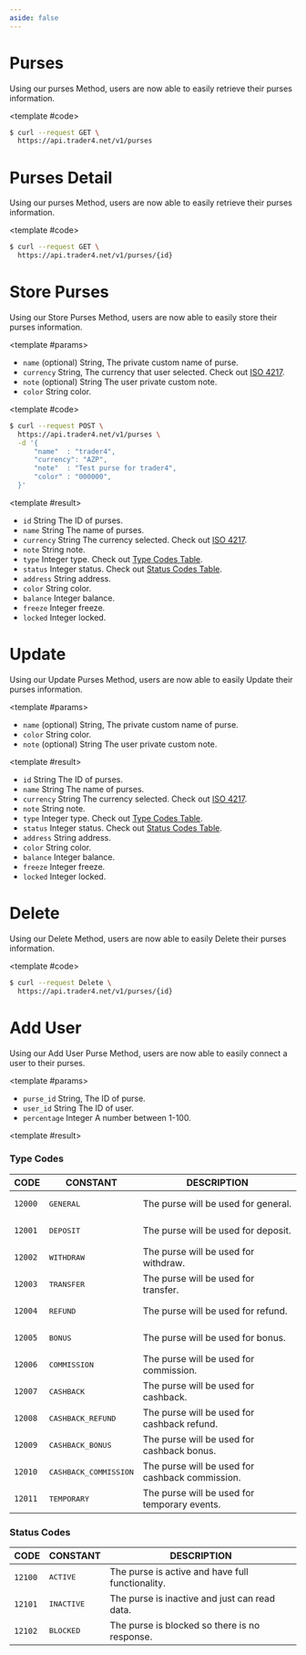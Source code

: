 ```yaml
---
aside: false
---
```


<!--@include: /partials/libraries.md-->

<CodeBox lang="Restful" method="GET" endpoint="/v1/purses">

# Purses

Using our purses Method, users are now able to easily retrieve their purses information.

<!--@include: /partials/authorization.md-->

<template #code>

```bash
$ curl --request GET \
  https://api.trader4.net/v1/purses
```

</template>

</CodeBox>

<Response jfile="response/azpays/purse/list" >
<template #result>

- `id` <span>String</span> The ID of purses.
- `name` <span>String</span> The name of purses.
- `currency` <span>String</span> The currency selected. Check out [ISO 4217](https://www.iso.org/iso-4217-currency-codes.html).
- `note` <span>String</span> note.
- `type` <span>Integer</span> type. Check out [Type Codes Table](#type-codes).
- `status` <span>Integer</span> status. Check out [Status Codes Table](#status-codes).
- `address` <span>String</span> address.
- `color` <span>String</span> color.
- `balance` <span>Integer</span> balance.
- `freeze` <span>Integer</span> freeze.
- `locked` <span>Integer</span> locked.

</template>
</Response>


<CodeBox lang="Restful" method="GET" endpoint="/v1/purses/{id}">

# Purses Detail

Using our purses Method, users are now able to easily retrieve their purses information.

<!--@include: /partials/authorization.md-->

<template #code>

```bash
$ curl --request GET \
  https://api.trader4.net/v1/purses/{id}
```

</template>

</CodeBox>

<Response jfile="response/azpays/purse/read" >
<template #result>

- `id` <span>String</span> The ID of purses.
- `name` <span>String</span> The name of purses.
- `currency` <span>String</span> The currency selected. Check out [ISO 4217](https://www.iso.org/iso-4217-currency-codes.html).
- `note` <span>String</span> note.
- `type` <span>Integer</span> type. Check out [Type Codes Table](#type-codes).
- `status` <span>Integer</span> status. Check out [Status Codes Table](#status-codes).
- `address` <span>String</span> address.
- `color` <span>String</span> color.
- `balance` <span>Integer</span> balance.
- `freeze` <span>Integer</span> freeze.
- `locked` <span>Integer</span> locked.

</template>
</Response>



<CodeBox lang="Restful" method="POST" endpoint="/v1/purses">


# Store Purses

Using our Store Purses Method, users are now able to easily store their purses information.


<template #params>

- `name` (optional) <span>String</span>, The private custom name of purse.
- `currency` <span>String</span>, The currency that user selected. Check out [ISO 4217](https://www.iso.org/iso-4217-currency-codes.html).
- `note` (optional) <span>String</span> The user private custom note.
- `color` <span>String</span> color.

</template>

<template #code>

```bash
$ curl --request POST \
  https://api.trader4.net/v1/purses \
  -d '{
      "name"  : "trader4",
      "currency": "AZP",
      "note"  : "Test purse for trader4",
      "color" : "000000",
  }'
```

</template>

</CodeBox>

<Response jfile="response/azpays/purse/create" >

<template #result>

- `id` <span>String</span> The ID of purses.
- `name` <span>String</span> The name of purses.
- `currency` <span>String</span> The currency selected. Check out [ISO 4217](https://www.iso.org/iso-4217-currency-codes.html).
- `note` <span>String</span> note.
- `type` <span>Integer</span> type. Check out [Type Codes Table](#type-codes).
- `status` <span>Integer</span> status. Check out [Status Codes Table](#status-codes).
- `address` <span>String</span> address.
- `color` <span>String</span> color.
- `balance` <span>Integer</span> balance.
- `freeze` <span>Integer</span> freeze.
- `locked` <span>Integer</span> locked.

</template>

</Response>




<CodeBox lang="Restful" method="PUT" endpoint="/v1/purses/{id}">

# Update

Using our Update Purses Method, users are now able to easily Update their purses information.

<template #params>

- `name` (optional) <span>String</span>, The private custom name of purse.
- `color` <span>String</span> color.
- `note` (optional) <span>String</span> The user private custom note.

</template>
<template #code>

```bash
$ curl --request PUT \
  https://api.trader4.net/v1/purses/{id}
  -d '{
    "name"  : "trader4",
    "color" : "000000",
    "note"  : "test"    
  }'
  
```

</template>

</CodeBox>

<Response jfile="response/azpays/purse/update" >

<template #result>

- `id` <span>String</span> The ID of purses.
- `name` <span>String</span> The name of purses.
- `currency` <span>String</span> The currency selected. Check out [ISO 4217](https://www.iso.org/iso-4217-currency-codes.html).
- `note` <span>String</span> note.
- `type` <span>Integer</span> type. Check out [Type Codes Table](#type-codes).
- `status` <span>Integer</span> status. Check out [Status Codes Table](#status-codes).
- `address` <span>String</span> address.
- `color` <span>String</span> color.
- `balance` <span>Integer</span> balance.
- `freeze` <span>Integer</span> freeze.
- `locked` <span>Integer</span> locked.



</template>

</Response>



<CodeBox lang="Restful" method="Delete" endpoint="/v1/purses/{id}">

# Delete

Using our Delete Method, users are now able to easily Delete their purses information.

<!--@include: /partials/authorization.md-->

<template #code>

```bash
$ curl --request Delete \
  https://api.trader4.net/v1/purses/{id}
```

</template>

</CodeBox>

<Response jfile="response/azpays/purse/delete" >
<template #result>

- `id` <span>String</span> The ID of purses.

</template>
</Response>

<CodeBox lang="Restful" method="POST" endpoint="/v1/purses/add-user">

# Add User

Using our Add User Purse Method, users are now able to easily connect a user to their purses.

<template #params>

- `purse_id` <span>String</span>, The ID of purse.
- `user_id` <span>String</span> The ID of user.
- `percentage` <span>Integer</span> A number between 1-100.

</template>
<template #code>

```bash
$ curl --request PUT \
  https://api.trader4.net/v1/purses/{id}
  -d '{
    "purse_id: "98b7b292-400b-4c16-a3a1-0a23d0ca31d4",
    "user_id: "98935731-cc1e-4af3-ae9a-3b5cf6e2e2c5",
    "percentage: "12"  
  }'
  
```

</template>

</CodeBox>

<Response jfile="response/azpays/purse/add-user" >

<template #result>

</template>

</Response>

### Type Codes
| CODE               | CONSTANT                       | DESCRIPTION                                     |
|--------------------|--------------------------------|-------------------------------------------------|
| <code>12000</code> | <pre>GENERAL</pre>             | The purse will be used for general.             |
| <code>12001</code> | <pre>DEPOSIT</pre>             | The purse will be used for deposit.             |
| <code>12002</code> | <pre>WITHDRAW</pre>            | The purse will be used for withdraw.            |
| <code>12003</code> | <pre>TRANSFER</pre>            | The purse will be used for transfer.            |
| <code>12004</code> | <pre>REFUND</pre>              | The purse will be used for refund.              |
| <code>12005</code> | <pre>BONUS</pre>               | The purse will be used for bonus.               |
| <code>12006</code> | <pre>COMMISSION</pre>          | The purse will be used for commission.          |
| <code>12007</code> | <pre>CASHBACK</pre>            | The purse will be used for cashback.            |
| <code>12008</code> | <pre>CASHBACK_REFUND</pre>     | The purse will be used for cashback refund.     |
| <code>12009</code> | <pre>CASHBACK_BONUS</pre>      | The purse will be used for cashback bonus.      |
| <code>12010</code> | <pre>CASHBACK_COMMISSION</pre> | The purse will be used for cashback commission. |
| <code>12011</code> | <pre>TEMPORARY</pre>           | The purse will be used for temporary events.    |


### Status Codes
| CODE               | CONSTANT            | DESCRIPTION                                      |
|--------------------|---------------------|--------------------------------------------------|
| <code>12100</code> | <pre>ACTIVE</pre>   | The purse is active and have full functionality. |
| <code>12101</code> | <pre>INACTIVE</pre> | The purse is inactive and just can read data.    |
| <code>12102</code> | <pre>BLOCKED</pre>  | The purse is blocked so there is no response.    |
